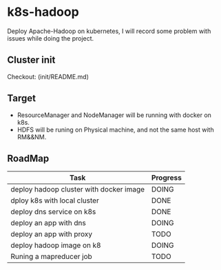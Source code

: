 # k8s-hadoop

Deploy Apache-Hadoop on kubernetes, I will record some problem with issues while doing the project.

## Cluster init
Checkout: (init/README.md)

## Target

* ResourceManager and NodeManager will be running with docker on k8s.
* HDFS will be runing on Physical machine, and not the same host with RM&&NM.

## RoadMap

Task | Progress
----- | --------
deploy hadoop cluster with docker image | DOING
dploy k8s with local cluster | DONE
deploy dns service on k8s | DONE
deploy an app with dns | DOING
deploy an app with proxy | TODO
deploy hadoop image on k8 | DOING
Runing a mapreducer job | TODO 
